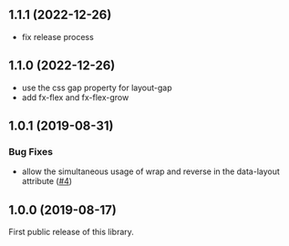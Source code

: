 ## 1.1.1 (2022-12-26)

* fix release process

## 1.1.0 (2022-12-26)

* use the css gap property for layout-gap
* add fx-flex and fx-flex-grow 

## 1.0.1 (2019-08-31)

### Bug Fixes
* allow the simultaneous usage of wrap and reverse in the data-layout attribute ([#4](https://github.com/philmtd/css-fx-layout/pull/4))

## 1.0.0 (2019-08-17)

First public release of this library.

